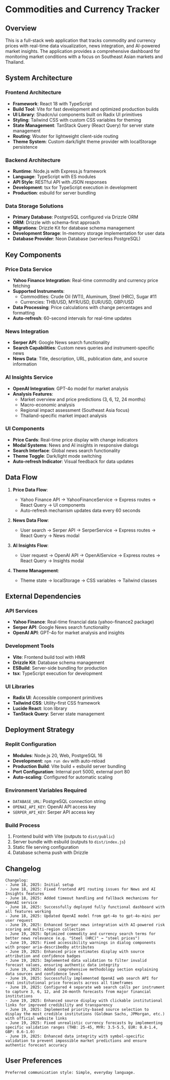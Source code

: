 # Commodities and Currency Tracker

## Overview

This is a full-stack web application that tracks commodity and currency prices with real-time data visualization, news integration, and AI-powered market insights. The application provides a comprehensive dashboard for monitoring market conditions with a focus on Southeast Asian markets and Thailand.

## System Architecture

### Frontend Architecture
- **Framework**: React 18 with TypeScript
- **Build Tool**: Vite for fast development and optimized production builds
- **UI Library**: Shadcn/ui components built on Radix UI primitives
- **Styling**: Tailwind CSS with custom CSS variables for theming
- **State Management**: TanStack Query (React Query) for server state management
- **Routing**: Wouter for lightweight client-side routing
- **Theme System**: Custom dark/light theme provider with localStorage persistence

### Backend Architecture
- **Runtime**: Node.js with Express.js framework
- **Language**: TypeScript with ES modules
- **API Style**: RESTful API with JSON responses
- **Development**: tsx for TypeScript execution in development
- **Production**: esbuild for server bundling

### Data Storage Solutions
- **Primary Database**: PostgreSQL configured via Drizzle ORM
- **ORM**: Drizzle with schema-first approach
- **Migrations**: Drizzle Kit for database schema management
- **Development Storage**: In-memory storage implementation for user data
- **Database Provider**: Neon Database (serverless PostgreSQL)

## Key Components

### Price Data Service
- **Yahoo Finance Integration**: Real-time commodity and currency price fetching
- **Supported Instruments**:
  - Commodities: Crude Oil (WTI), Aluminum, Steel (HRC), Sugar #11
  - Currencies: THB/USD, MYR/USD, EUR/USD, GBP/USD
- **Data Processing**: Price calculations with change percentages and formatting
- **Auto-refresh**: 60-second intervals for real-time updates

### News Integration
- **Serper API**: Google News search functionality
- **Search Capabilities**: Custom news queries and instrument-specific news
- **News Data**: Title, description, URL, publication date, and source information

### AI Insights Service
- **OpenAI Integration**: GPT-4o model for market analysis
- **Analysis Features**:
  - Market overview and price predictions (3, 6, 12, 24 months)
  - Macro-economic analysis
  - Regional impact assessment (Southeast Asia focus)
  - Thailand-specific market impact analysis

### UI Components
- **Price Cards**: Real-time price display with change indicators
- **Modal Systems**: News and AI insights in responsive dialogs
- **Search Interface**: Global news search functionality
- **Theme Toggle**: Dark/light mode switching
- **Auto-refresh Indicator**: Visual feedback for data updates

## Data Flow

1. **Price Data Flow**:
   - Yahoo Finance API → YahooFinanceService → Express routes → React Query → UI components
   - Auto-refresh mechanism updates data every 60 seconds

2. **News Data Flow**:
   - User search → Serper API → SerperService → Express routes → React Query → News modal

3. **AI Insights Flow**:
   - User request → OpenAI API → OpenAIService → Express routes → React Query → Insights modal

4. **Theme Management**:
   - Theme state → localStorage → CSS variables → Tailwind classes

## External Dependencies

### API Services
- **Yahoo Finance**: Real-time financial data (yahoo-finance2 package)
- **Serper API**: Google News search functionality
- **OpenAI API**: GPT-4o for market analysis and insights

### Development Tools
- **Vite**: Frontend build tool with HMR
- **Drizzle Kit**: Database schema management
- **ESBuild**: Server-side bundling for production
- **tsx**: TypeScript execution for development

### UI Libraries
- **Radix UI**: Accessible component primitives
- **Tailwind CSS**: Utility-first CSS framework
- **Lucide React**: Icon library
- **TanStack Query**: Server state management

## Deployment Strategy

### Replit Configuration
- **Modules**: Node.js 20, Web, PostgreSQL 16
- **Development**: `npm run dev` with auto-reload
- **Production Build**: Vite build + esbuild server bundling
- **Port Configuration**: Internal port 5000, external port 80
- **Auto-scaling**: Configured for automatic scaling

### Environment Variables Required
- `DATABASE_URL`: PostgreSQL connection string
- `OPENAI_API_KEY`: OpenAI API access key
- `SERPER_API_KEY`: Serper API access key

### Build Process
1. Frontend build with Vite (outputs to `dist/public`)
2. Server bundle with esbuild (outputs to `dist/index.js`)
3. Static file serving configuration
4. Database schema push with Drizzle

## Changelog

```
Changelog:
- June 18, 2025: Initial setup
- June 18, 2025: Fixed frontend API routing issues for News and AI Insights features
- June 18, 2025: Added timeout handling and fallback mechanisms for OpenAI service
- June 18, 2025: Successfully deployed fully functional dashboard with all features working
- June 18, 2025: Updated OpenAI model from gpt-4o to gpt-4o-mini per user request
- June 19, 2025: Enhanced Serper news integration with AI-powered risk scoring and multi-region collection
- June 19, 2025: Optimized commodity and currency search terms for better news relevance (e.g. "Steel (HRC)" → "steel prices")
- June 19, 2025: Fixed accessibility warnings in dialog components with proper aria-describedby attributes
- June 19, 2025: Enhanced price estimates display with source attribution and confidence badges
- June 19, 2025: Implemented data validation to filter invalid forecast values, ensuring authentic data integrity
- June 19, 2025: Added comprehensive methodology section explaining data sources and confidence levels
- June 19, 2025: Successfully implemented OpenAI web search API for real institutional price forecasts across all timeframes
- June 19, 2025: Configured 4 separate web search calls per instrument to capture 3, 6, 12, and 24-month forecasts from major financial institutions
- June 19, 2025: Enhanced source display with clickable institutional links for improved credibility and transparency
- June 19, 2025: Implemented priority-based source selection to display the most credible institutions (Goldman Sachs, JPMorgan, etc.) with official website links
- June 19, 2025: Fixed unrealistic currency forecasts by implementing specific validation ranges (THB: 25-45, MYR: 3.5-5.5, EUR: 0.8-1.4, GBP: 0.6-1.0)
- June 19, 2025: Enhanced data integrity with symbol-specific validation to prevent impossible market predictions and ensure authentic forecast accuracy
```

## User Preferences

```
Preferred communication style: Simple, everyday language.
```